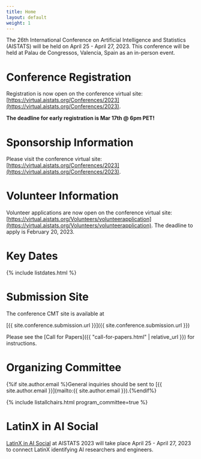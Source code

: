 ```yaml
---
title: Home
layout: default
weight: 1
---
```


The 26th International Conference on Artificial Intelligence and Statistics (AISTATS) will be held on April 25 - April 27, 2023. This conference will be held at Palau de Congressos, Valencia, Spain as an in-person event.

# Conference Registration

Registration is now open on the conference virtual site: [https://virtual.aistats.org/Conferences/2023](https://virtual.aistats.org/Conferences/2023).

**The deadline for early registration is Mar 17th @ 6pm PET!**

# Sponsorship Information

Please visit the conference virtual site: [https://virtual.aistats.org/Conferences/2023](https://virtual.aistats.org/Conferences/2023).

# Volunteer Information

Volunteer applications are now open on the conference virtual site: [https://virtual.aistats.org/Volunteers/volunteerapplication](https://virtual.aistats.org/Volunteers/volunteerapplication). The deadline to apply is February 20, 2023.


# Key Dates 

{% include listdates.html %}

# Submission Site

The conference CMT site is available at 

[{{ site.conference.submission.url }}]({{ site.conference.submission.url }})

Please see the [Call for Papers]({{ "call-for-papers.html" | relative_url }}) for instructions. 


# Organizing Committee

{%if site.author.email %}General inquiries should be sent to [{{ site.author.email }}](mailto:{{ site.author.email }}).{%endif%}

{% include listallchairs.html program_committee=true %}

# LatinX in AI Social

[LatinX in AI Social](https://www.latinxinai.org/aistats-2023) at AISTATS 2023 will take place April 25 - April 27, 2023
to connect LatinX identifying AI researchers and engineers.

<!-- # Contributing 

If you would like to nominate yourself or a colleague for a role as a reviewer, meta-reviewer, or organizing committee member (future or current), then you can do so using the following form:

[https://forms.gle/5HmYFiNCHfEm7ipt9](https://forms.gle/5HmYFiNCHfEm7ipt9) -->